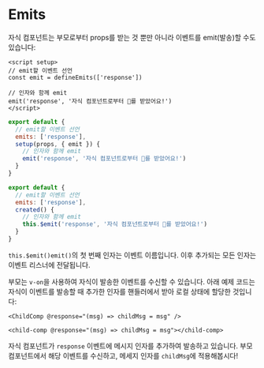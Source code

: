 # Emits

자식 컴포넌트는 부모로부터 props를 받는 것 뿐만 아니라 이벤트를 emit(발송)할 수도 있습니다:

<div class="composition-api">
<div class="sfc">

```vue
<script setup>
// emit할 이벤트 선언
const emit = defineEmits(['response'])

// 인자와 함께 emit
emit('response', '자식 컴포넌트로부터 🌷를 받았어요!')
</script>
```

</div>

<div class="html">

```js
export default {
  // emit할 이벤트 선언
  emits: ['response'],
  setup(props, { emit }) {
    // 인자와 함께 emit
    emit('response', '자식 컴포넌트로부터 🌷를 받았어요!')
  }
}
```

</div>

</div>

<div class="options-api">

```js
export default {
  // emit할 이벤트 선언
  emits: ['response'],
  created() {
    // 인자와 함께 emit
    this.$emit('response', '자식 컴포넌트로부터 🌷를 받았어요!')
  }
}
```

</div>

<span class="options-api">`this.$emit()`</span><span class="composition-api">`emit()`</span>의 첫 번째 인자는 이벤트 이름입니다.
이후 추가되는 모든 인자는 이벤트 리스너에 전달됩니다.

부모는 `v-on`을 사용하여 자식이 발송한 이벤트를 수신할 수 있습니다.
아래 예제 코드는 자식이 이벤트를 발송할 때 추가한 인자를 핸들러에서 받아 로컬 상태에 할당한 것입니다:

<div class="sfc">

```vue-html
<ChildComp @response="(msg) => childMsg = msg" />
```

</div>
<div class="html">

```vue-html
<child-comp @response="(msg) => childMsg = msg"></child-comp>
```

</div>

자식 컴포넌트가 `response` 이벤트에 메시지 인자를 추가하여 발송하고 있습니다.
부모 컴포넌트에서 해당 이벤트를 수신하고,
메세지 인자를 `childMsg`에 적용해봅시다!
